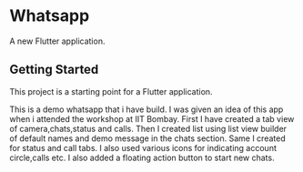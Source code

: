 #  Whatsapp

A new Flutter application.

## Getting Started

This project is a starting point for a Flutter application.

This is a demo whatsapp that i have build.
I was given an idea of this app when i attended the workshop at IIT Bombay.
First I have created a tab view of camera,chats,status and calls.
Then I created list using list view builder of default names and demo message in the chats section.
Same I created for status and call tabs.
I also used various icons for indicating account circle,calls etc.
I also added a floating action button to start new chats.
